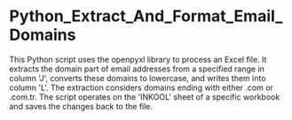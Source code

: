 # Python_Extract_And_Format_Email_Domains
 This Python script uses the openpyxl library to process an Excel file. It extracts the domain part of email addresses from a specified range in column 'J', converts these domains to lowercase, and writes them into column 'L'. The extraction considers domains ending with either .com or .com.tr. The script operates on the 'INKOOL' sheet of a specific workbook and saves the changes back to the file.
